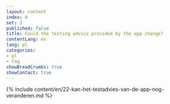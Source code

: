 ```yaml
---
layout: content
index: 4
set: 3
published: false
title: Could the testing advice provided by the app change?
contentLang: en
lang: pl
categories:
- pl
- faq
showBreadCrumbs: true
showContact: true
---
```

{% include content/en/22-kan-het-testadvies-van-de-app-nog-veranderen.md %}
